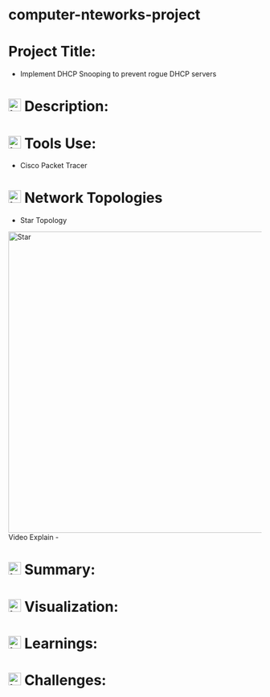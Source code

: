 # computer-nteworks-project

# Project Title:
- Implement DHCP Snooping to prevent rogue DHCP servers

# <img width="25" height="25" alt="image" src="https://github.com/user-attachments/assets/63687b28-62e0-4a18-b9a7-02efc50dceb5" /> Description:

# <img width="25" height="25" alt="image" src="https://github.com/user-attachments/assets/26780cf3-4554-4e0a-9701-d7c2fe060223" /> Tools Use:
- Cisco Packet Tracer

# <img width="25" height="25" alt="image" src="https://github.com/user-attachments/assets/b8ade456-86cf-4400-b7c8-43374ec00611" /> Network Topologies

- Star Topology
<img width="635" height="599" alt="Star" src="https://github.com/user-attachments/assets/75ceb62b-6d5d-4d60-9f3a-043e9abd0c20" />
Video Explain - 


# <img width="25" height="25" alt="image" src="https://github.com/user-attachments/assets/8f149832-d9f8-428b-82c2-bc6de41a6597" /> Summary:

# <img width="25" height="25" alt="image" src="https://github.com/user-attachments/assets/993d7e4b-b8fd-4d2c-93ba-01bea864d133" /> Visualization:

# <img width="25" height="25" alt="image" src="https://github.com/user-attachments/assets/f2821bd8-bb52-4edc-919c-0bf6fa2e7233" /> Learnings:

# <img width="25" height="25" alt="image" src="https://github.com/user-attachments/assets/db740343-76e3-425d-9991-d39f704abfdc" /> Challenges:

